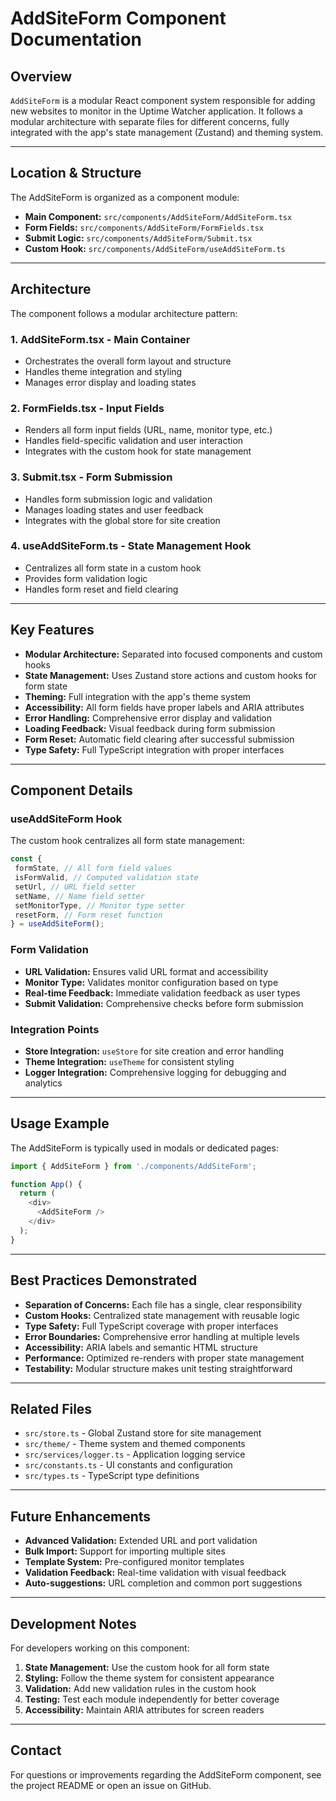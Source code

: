# AddSiteForm Component Documentation

## Overview

`AddSiteForm` is a modular React component system responsible for adding new websites to monitor in the Uptime Watcher application. It follows a modular architecture with separate files for different concerns, fully integrated with the app's state management (Zustand) and theming system.

---

## Location & Structure

The AddSiteForm is organized as a component module:

- **Main Component:** `src/components/AddSiteForm/AddSiteForm.tsx`
- **Form Fields:** `src/components/AddSiteForm/FormFields.tsx`
- **Submit Logic:** `src/components/AddSiteForm/Submit.tsx`
- **Custom Hook:** `src/components/AddSiteForm/useAddSiteForm.ts`

---

## Architecture

The component follows a modular architecture pattern:

### 1. **AddSiteForm.tsx** - Main Container

- Orchestrates the overall form layout and structure
- Handles theme integration and styling
- Manages error display and loading states

### 2. **FormFields.tsx** - Input Fields

- Renders all form input fields (URL, name, monitor type, etc.)
- Handles field-specific validation and user interaction
- Integrates with the custom hook for state management

### 3. **Submit.tsx** - Form Submission

- Handles form submission logic and validation
- Manages loading states and user feedback
- Integrates with the global store for site creation

### 4. **useAddSiteForm.ts** - State Management Hook

- Centralizes all form state in a custom hook
- Provides form validation logic
- Handles form reset and field clearing

---

## Key Features

- **Modular Architecture:** Separated into focused components and custom hooks
- **State Management:** Uses Zustand store actions and custom hooks for form state
- **Theming:** Full integration with the app's theme system
- **Accessibility:** All form fields have proper labels and ARIA attributes
- **Error Handling:** Comprehensive error display and validation
- **Loading Feedback:** Visual feedback during form submission
- **Form Reset:** Automatic field clearing after successful submission
- **Type Safety:** Full TypeScript integration with proper interfaces

---

## Component Details

### useAddSiteForm Hook

The custom hook centralizes all form state management:

```typescript
const {
 formState, // All form field values
 isFormValid, // Computed validation state
 setUrl, // URL field setter
 setName, // Name field setter
 setMonitorType, // Monitor type setter
 resetForm, // Form reset function
} = useAddSiteForm();
```

### Form Validation

- **URL Validation:** Ensures valid URL format and accessibility
- **Monitor Type:** Validates monitor configuration based on type
- **Real-time Feedback:** Immediate validation feedback as user types
- **Submit Validation:** Comprehensive checks before form submission

### Integration Points

- **Store Integration:** `useStore` for site creation and error handling
- **Theme Integration:** `useTheme` for consistent styling
- **Logger Integration:** Comprehensive logging for debugging and analytics

---

## Usage Example

The AddSiteForm is typically used in modals or dedicated pages:

```typescript
import { AddSiteForm } from './components/AddSiteForm';

function App() {
  return (
    <div>
      <AddSiteForm />
    </div>
  );
}
```

---

## Best Practices Demonstrated

- **Separation of Concerns:** Each file has a single, clear responsibility
- **Custom Hooks:** Centralized state management with reusable logic
- **Type Safety:** Full TypeScript coverage with proper interfaces
- **Error Boundaries:** Comprehensive error handling at multiple levels
- **Accessibility:** ARIA labels and semantic HTML structure
- **Performance:** Optimized re-renders with proper state management
- **Testability:** Modular structure makes unit testing straightforward

---

## Related Files

- `src/store.ts` - Global Zustand store for site management
- `src/theme/` - Theme system and themed components
- `src/services/logger.ts` - Application logging service
- `src/constants.ts` - UI constants and configuration
- `src/types.ts` - TypeScript type definitions

---

## Future Enhancements

- **Advanced Validation:** Extended URL and port validation
- **Bulk Import:** Support for importing multiple sites
- **Template System:** Pre-configured monitor templates
- **Validation Feedback:** Real-time validation with visual feedback
- **Auto-suggestions:** URL completion and common port suggestions

---

## Development Notes

For developers working on this component:

1. **State Management:** Use the custom hook for all form state
2. **Styling:** Follow the theme system for consistent appearance
3. **Validation:** Add new validation rules in the custom hook
4. **Testing:** Test each module independently for better coverage
5. **Accessibility:** Maintain ARIA attributes for screen readers

---

## Contact

For questions or improvements regarding the AddSiteForm component, see the project README or open an issue on GitHub.
